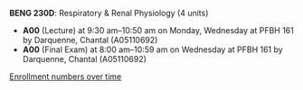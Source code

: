 **BENG 230D**: Respiratory & Renal Physiology (4 units)

- **A00** (Lecture) at 9:30 am–10:50 am on Monday, Wednesday at PFBH 161 by Darquenne, Chantal (A05110692)
- **A00** (Final Exam) at 8:00 am–10:59 am on Wednesday at PFBH 161 by Darquenne, Chantal (A05110692)

[Enrollment numbers over time](./BENG230D.tsv)
